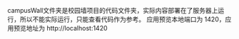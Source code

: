 campusWall文件夹是校园墙项目的代码文件夹，实际内容部署在了服务器上运行，所以不能实际运行，只能查看代码作为参考。
应用预览本地端口为 1420，应用预览地址为 http://localhost:1420